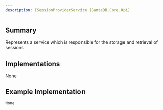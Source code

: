 ```yaml
---
description: ISessionProviderService (SanteDB.Core.Api)
---
```


## Summary
Represents a service which is responsible for the storage and retrieval of sessions

## Implementations

None

## Example Implementation
```
None
```
